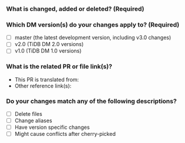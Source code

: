 <!--Thanks for your contribution to TiDB Data Migration (DM) documentation. Please answer the following questions.-->

### What is changed, added or deleted? (Required)

<!--Tell us what you did and why.-->

### Which DM version(s) do your changes apply to? (Required)

<!-- You **must** choose the DM version(s) that your changes apply to. Fill in "x" in [] to tick the checkbox below.-->

- [ ] master (the latest development version, including v3.0 changes)
- [ ] v2.0 (TiDB DM 2.0 versions)
- [ ] v1.0 (TiDB DM 1.0 versions)

<!-- For contributors:
**If you select two versions from above**, to trigger the bot to cherry-pick this PR to your desired release version branch(es), you **must** add the label **needs-cherry-pick-2.0** or **needs-cherry-pick-1.0**. If you don't have write access to this repo, leave a comment to the PR that says "label <label_1>[,<label_2>]". It tells the bot to help add the labels.-->

### What is the related PR or file link(s)?

<!--Give us some reference link(s) that might help quickly review and merge your PR.-->

- This PR is translated from:
- Other reference link(s):

### Do your changes match any of the following descriptions?

<!-- Provide as much information as possible so that reviewers can review your changes more efficiently.
If you are not sure of the options, leave it as it is. -->

- [ ] Delete files
- [ ] Change aliases
- [ ] Have version specific changes <!-- If yes, please add the label "version-specific-changes-required"-->
- [ ] Might cause conflicts after cherry-picked
